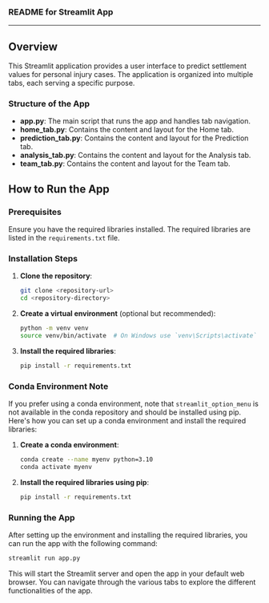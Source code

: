 ### README for Streamlit App

---

## Overview

This Streamlit application provides a user interface to predict settlement values for personal injury cases. The application is organized into multiple tabs, each serving a specific purpose. 

### Structure of the App

- **app.py**: The main script that runs the app and handles tab navigation.
- **home_tab.py**: Contains the content and layout for the Home tab.
- **prediction_tab.py**: Contains the content and layout for the Prediction tab.
- **analysis_tab.py**: Contains the content and layout for the Analysis tab.
- **team_tab.py**: Contains the content and layout for the Team tab.

## How to Run the App

### Prerequisites

Ensure you have the required libraries installed. The required libraries are listed in the `requirements.txt` file.

### Installation Steps

1. **Clone the repository**:
    ```bash
    git clone <repository-url>
    cd <repository-directory>
    ```

2. **Create a virtual environment** (optional but recommended):
    ```bash
    python -m venv venv
    source venv/bin/activate  # On Windows use `venv\Scripts\activate`
    ```

3. **Install the required libraries**:
    ```bash
    pip install -r requirements.txt
    ```

### Conda Environment Note

If you prefer using a conda environment, note that `streamlit_option_menu` is not available in the conda repository and should be installed using pip. Here's how you can set up a conda environment and install the required libraries:

1. **Create a conda environment**:
    ```bash
    conda create --name myenv python=3.10
    conda activate myenv
    ```

2. **Install the required libraries using pip**:
    ```bash
    pip install -r requirements.txt
    ```

### Running the App

After setting up the environment and installing the required libraries, you can run the app with the following command:

```bash
streamlit run app.py
```

This will start the Streamlit server and open the app in your default web browser. You can navigate through the various tabs to explore the different functionalities of the app.
